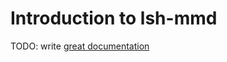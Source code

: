 # Introduction to lsh-mmd

TODO: write [great documentation](http://jacobian.org/writing/what-to-write/)
